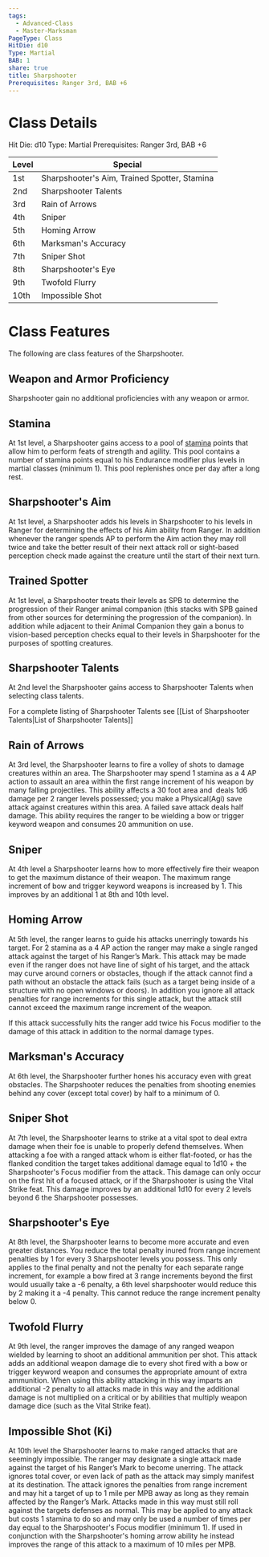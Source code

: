 ```yaml
---
tags:
  - Advanced-Class
  - Master-Marksman
PageType: Class
HitDie: d10
Type: Martial
BAB: 1
share: true
title: Sharpshooter
Prerequisites: Ranger 3rd, BAB +6
---
```

# Class Details
Hit Die:  d10
Type: Martial
Prerequisites: Ranger 3rd, BAB +6

| Level | Special                                      |
| ----- | -------------------------------------------- |
| 1st   | Sharpshooter's Aim, Trained Spotter, Stamina |
| 2nd   | Sharpshooter Talents                         |
| 3rd   | Rain of Arrows                               |
| 4th   | Sniper                                       |
| 5th   | Homing Arrow                                 |
| 6th   | Marksman's Accuracy                          |
| 7th   | Sniper Shot                                  |
| 8th   | Sharpshooter's Eye                           |
| 9th   | Twofold Flurry                               |
| 10th  | Impossible Shot                              |

# Class Features

The following are class features of the Sharpshooter.
## Weapon and Armor Proficiency

Sharpshooter gain no additional proficiencies with any weapon or armor.
## Stamina

At 1st level, a Sharpshooter gains access to a pool of <a href="/Rules/Combat%20Rules/Combat%20Statistics/#stamina">stamina</a> points that allow him to perform feats of strength and agility. This pool contains a number of stamina points equal to his Endurance modifier plus levels in martial classes (minimum 1). This pool replenishes once per day after a long rest.

## Sharpshooter's Aim

At 1st level, a Sharpshooter adds his levels in Sharpshooter to his levels in Ranger for determining the effects of his Aim ability from Ranger. In addition whenever the ranger spends AP to perform the Aim action they may roll twice and take the better result of their next attack roll or sight-based perception check made against the creature until the start of their next turn.
## Trained Spotter

At 1st level, a Sharpshooter treats their levels as SPB to determine the progression of their Ranger animal companion (this stacks with SPB gained from other sources for determining the progression of the companion). In addition while adjacent to their Animal Companion they gain a bonus to vision-based perception checks equal to their levels in Sharpshooter for the purposes of spotting creatures.
## Sharpshooter Talents

At 2nd level the Sharpshooter gains access to Sharpshooter Talents when selecting class talents.

For a complete listing of Sharpshooter Talents see [[List of Sharpshooter Talents|List of Sharpshooter Talents]]
## Rain of Arrows

At 3rd level, the Sharpshooter learns to fire a volley of shots to damage creatures within an area. The Sharpshooter may spend 1 stamina as a 4 AP action to assault an area within the first range increment of his weapon by many falling projectiles. This ability affects a 30 foot area and  deals 1d6 damage per 2 ranger levels possessed; you make a Physical(Agi) save attack against creatures within this area. A failed save attack deals half damage. This ability requires the ranger to be wielding a bow or trigger keyword weapon and consumes 20 ammunition on use.
## Sniper

At 4th level a Sharpshooter learns how to more effectively fire their weapon to get the maximum distance of their weapon. The maximum range increment of bow and trigger keyword weapons is increased by 1. This improves by an additional 1 at 8th and 10th level.
## Homing Arrow

At 5th level, the ranger learns to guide his attacks unerringly towards his target. For 2 stamina as a 4 AP action the ranger may make a single ranged attack against the target of his Ranger’s Mark. This attack may be made even if the ranger does not have line of sight of his target, and the attack may curve around corners or obstacles, though if the attack cannot find a path without an obstacle the attack fails (such as a target being inside of a structure with no open windows or doors). In addition you ignore all attack penalties for range increments for this single attack, but the attack still cannot exceed the maximum range increment of the weapon.

If this attack successfully hits the ranger add twice his Focus modifier to the damage of this attack in addition to the normal damage types.
## Marksman's Accuracy

At 6th level, the Sharpshooter further hones his accuracy even with great obstacles. The Sharpshooter reduces the penalties from shooting enemies behind any cover (except total cover) by half to a minimum of 0.
## Sniper Shot

At 7th level, the Sharpshooter learns to strike at a vital spot to deal extra damage when their foe is unable to properly defend themselves. When attacking a foe with a ranged attack whom is either flat-footed, or has the flanked condition the target takes additional damage equal to 1d10 + the Sharpshooter's Focus modifier from the attack. This damage can only occur on the first hit of a focused attack, or if the Sharpshooter is using the Vital Strike feat. This damage improves by an additional 1d10 for every 2 levels beyond 6 the Sharpshooter possesses.
## Sharpshooter's Eye

At 8th level, the Sharpshooter learns to become more accurate and even greater distances. You reduce the total penalty inured from range increment penalties by 1 for every 3 Sharpshooter levels you possess. This only applies to the final penalty and not the penalty for each separate range increment, for example a bow fired at 3 range increments beyond the first would usually take a -6 penalty, a 6th level sharpshooter would reduce this by 2 making it a -4 penalty. This cannot reduce the range increment penalty below 0.
## Twofold Flurry

At 9th level, the ranger improves the damage of any ranged weapon wielded by learning to shoot an additional ammunition per shot. This attack adds an additional weapon damage die to every shot fired with a bow or trigger keyword weapon and consumes the appropriate amount of extra ammunition. When using this ability attacking in this way imparts an additional -2 penalty to all attacks made in this way and the additional damage is not multiplied on a critical or by abilities that multiply weapon damage dice (such as the Vital Strike feat).
## Impossible Shot (Ki)

At 10th level the Sharpshooter learns to make ranged attacks that are seemingly impossible. The ranger may designate a single attack made against the target of his Ranger’s Mark to become unerring. The attack ignores total cover, or even lack of path as the attack may simply manifest at its destination. The attack ignores the penalties from range increment and may hit a target of up to 1 mile per MPB away as long as they remain affected by the Ranger’s Mark. Attacks made in this way must still roll against the targets defenses as normal. This may be applied to any attack but costs 1 stamina to do so and may only be used a number of times per day equal to the Sharpshooter's Focus modifier (minimum 1). If used in conjunction with the Sharpshooter's homing arrow ability he instead improves the range of this attack to a maximum of 10 miles per MPB.